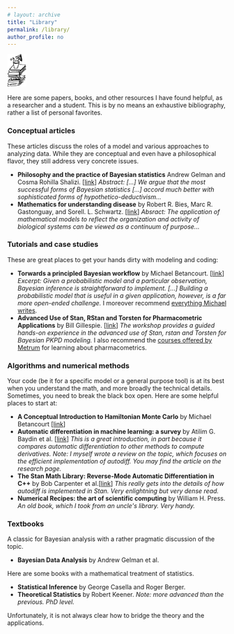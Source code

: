 ```yaml
---
# layout: archive
title: "Library"
permalink: /library/
author_profile: no
---
```

<img src="../images/Books.png" alt="hi" class="inline" style="width:50;height:75px;">

Here are some papers, books, and other resources I have found helpful,
as a researcher and a student.
This is by no means an exhaustive bibliography, rather a list of personal favorites.

### Conceptual articles

These articles discuss the roles of a model and various
approaches to analyzing data. While they are conceptual and even have a philosophical flavor,
they still address very concrete issues.

* **Philosophy and the practice of Bayesian statistics** Andrew Gelman and Cosma Rohilla Shalizi.
[[link](http://www.stat.columbia.edu/~gelman/research/published/philosophy.pdf)]
*Abstract: [...] We argue that the most successful forms of Bayesian statistics [...] accord much better with sophisticated forms of hypothetico-deductivism...*
* **Mathematics for understanding disease** by Robert R. Bies, Marc R. Gastonguay, and Sorell. L. Schwartz.
[[link](https://indiana.pure.elsevier.com/en/publications/mathematics-for-understanding-disease)]
 *Absract: The application of mathematical models to reflect the organization and activity of biological systems can be viewed as a continuum of purpose...*

### Tutorials and case studies

These are great places to get your hands dirty with modeling and coding:

* **Torwards a principled Bayesian workflow** by Michael Betancourt. [[link](https://betanalpha.github.io/assets/case_studies/principled_bayesian_workflow.html)]
*Excerpt: Given a probabilistic model and a particular observation, Bayesian inference is straightforward to implement. [...] Building a probabilistic model that is useful in a given application, however, is a far more open-ended challenge.* I moreover recommend [everything Michael writes](https://betanalpha.github.io/writing/).
* **Advanced Use of Stan, RStan and Torsten for Pharmacometric Applications** by Bill Gillespie.
[[link](https://www.metrumrg.com/course/advanced-use-stan-rstan-torsten-pharmacometric-applications/)]
*The workshop provides a guided hands-on experience in the advanced use of Stan, rstan and Torsten for Bayesian PKPD modeling.* I also recommend the [courses offered by Metrum](https://www.metrumrg.com/courses/) for learning about pharmacometrics.

### Algorithms and numerical methods

Your code (be it for a specific model or a general purpose tool) is at its best when you understand the math,
and more broadly the technical details. Sometimes, you need to break the black box open.
Here are some helpful places to start at:

* **A Conceptual Introduction to Hamiltonian Monte Carlo** by Michael Betancourt [[link](https://arxiv.org/abs/1701.02434)]
* **Automatic differentiation in machine learning: a survey** by Atilim G. Baydin et al. [[link](https://arxiv.org/abs/1502.05767)] *This is a great introduction, in part because it compares automatic differentiation to other methods to compute derivatives. Note: I myself wrote a review on the topic, which focuses on the efficient
    implementation of autodiff. You may find the article on the research page.*
* **The Stan Math Library: Reverse-Mode Automatic Differentiation in C++** by Bob Carpenter et al.[[link](https://arxiv.org/abs/1509.07164)] *This really gets into the details of how autodiff is implemented in Stan. Very enlightning but very dense read.* 
* **Numerical Recipes: the art of scientific computing** by William H. Press. *An old book, which I took from an uncle's library. Very handy.*

### Textbooks

A classic for Bayesian analysis with a rather pragmatic discussion of the topic.

* **Bayesian Data Analysis** by Andrew Gelman et al.

Here are some  books with a mathematical treatment of statistics.

* **Statistical Inference** by George Casella and Roger Berger.
* **Theoretical Statistics** by Robert Keener. *Note: more advanced than the previous. PhD level.*

Unfortunately, it is not always clear how to bridge the theory and the applications.
